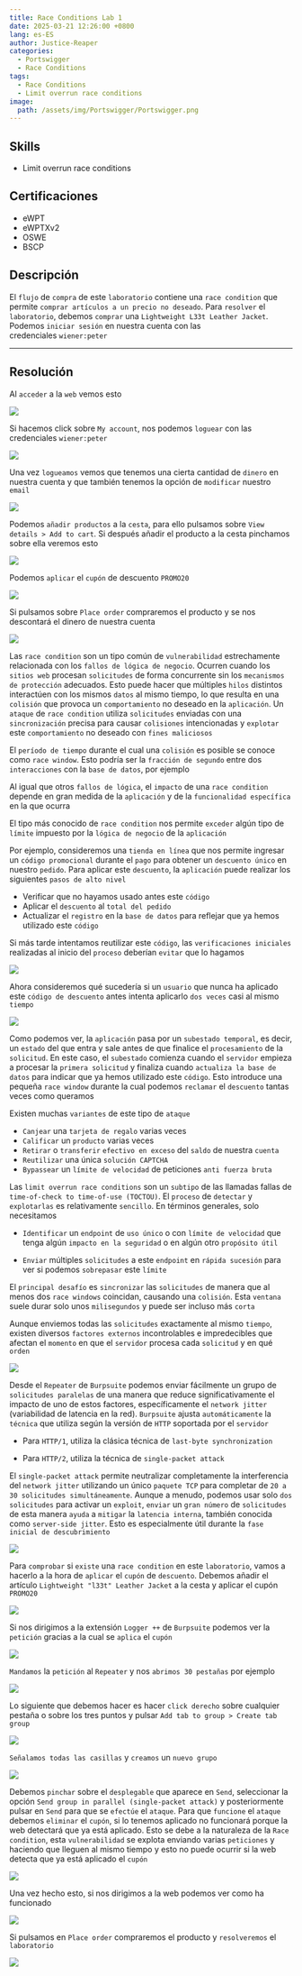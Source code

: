 ```yaml
---
title: Race Conditions Lab 1
date: 2025-03-21 12:26:00 +0800
lang: es-ES
author: Justice-Reaper
categories:
  - Portswigger
  - Race Conditions
tags:
  - Race Conditions
  - Limit overrun race conditions
image:
  path: /assets/img/Portswigger/Portswigger.png
---
```


## Skills

- Limit overrun race conditions

## Certificaciones

- eWPT
- eWPTXv2
- OSWE
- BSCP
  
## Descripción

El `flujo` de `compra` de este `laboratorio` contiene una `race condition` que permite `comprar artículos a un precio no deseado`. Para `resolver` el `laboratorio`, debemos `comprar` una `Lightweight L33t Leather Jacket`. Podemos `iniciar sesión` en nuestra cuenta con las credenciales `wiener:peter`

---

## Resolución

Al `acceder` a la `web` vemos esto

![](/assets/img/Race-Conditions-Lab-1/image_1.png)

Si hacemos click sobre `My account`, nos podemos `loguear` con las credenciales `wiener:peter`

![](/assets/img/Race-Conditions-Lab-1/image_2.png)

Una vez `logueamos` vemos que tenemos una cierta cantidad de `dinero` en nuestra cuenta y que también tenemos la opción de `modificar` nuestro `email`

![](/assets/img/Race-Conditions-Lab-1/image_3.png)

Podemos `añadir productos` a la `cesta`, para ello pulsamos sobre `View details > Add to cart`. Si después añadir el producto a la cesta pinchamos sobre ella veremos esto

![](/assets/img/Race-Conditions-Lab-1/image_4.png)

Podemos `aplicar` el `cupón` de descuento `PROMO20`

![](/assets/img/Race-Conditions-Lab-1/image_5.png)

Si pulsamos sobre `Place order` compraremos el producto y se nos descontará el dinero de nuestra cuenta

![](/assets/img/Race-Conditions-Lab-1/image_6.png)

Las `race condition` son un tipo común de `vulnerabilidad` estrechamente relacionada con los `fallos de lógica de negocio`. Ocurren cuando los `sitios web` procesan `solicitudes` de forma concurrente sin los `mecanismos de protección` adecuados. Esto puede hacer que múltiples `hilos` distintos interactúen con los mismos `datos` al mismo tiempo, lo que resulta en una `colisión` que provoca un `comportamiento` no deseado en la `aplicación`. Un `ataque` de `race condition` utiliza `solicitudes` enviadas con una `sincronización` precisa para causar `colisiones` intencionadas y `explotar` este `comportamiento` no deseado con `fines maliciosos`

El `período de tiempo` durante el cual una `colisión` es posible se conoce como `race window`. Esto podría ser la `fracción de segundo` entre dos `interacciones` con la `base de datos`, por ejemplo

Al igual que otros `fallos de lógica`, el `impacto` de una `race condition` depende en gran medida de la `aplicación` y de la `funcionalidad específica` en la que ocurra

El tipo más conocido de `race condition` nos permite `exceder` algún tipo de `límite` impuesto por la `lógica de negocio` de la `aplicación`

Por ejemplo, consideremos una `tienda en línea` que nos permite ingresar un `código promocional` durante el `pago` para obtener un `descuento único` en nuestro `pedido`. Para aplicar este `descuento`, la `aplicación` puede realizar los siguientes `pasos de alto nivel`

- Verificar que no hayamos usado antes este `código`
- Aplicar el `descuento` al `total del pedido`
- Actualizar el `registro` en la `base de datos` para reflejar que ya hemos utilizado este `código`

Si más tarde intentamos reutilizar este `código`, las `verificaciones iniciales` realizadas al inicio del `proceso` deberían `evitar` que lo hagamos

![](/assets/img/Race-Conditions-Lab-1/image_7.png)

Ahora consideremos qué sucedería si un `usuario` que nunca ha aplicado este `código de descuento` antes intenta aplicarlo `dos veces` casi al mismo `tiempo`

![](/assets/img/Race-Conditions-Lab-1/image_8.png)

Como podemos ver, la `aplicación` pasa por un `subestado temporal`, es decir, un `estado` del que entra y sale antes de que finalice el `procesamiento` de la `solicitud`. En este caso, el `subestado` comienza cuando el `servidor` empieza a procesar la `primera solicitud` y finaliza cuando `actualiza la base de datos` para indicar que ya hemos utilizado este `código`. Esto introduce una pequeña `race window` durante la cual podemos `reclamar` el `descuento` tantas veces como queramos

Existen muchas `variantes` de este tipo de `ataque`

- `Canjear` una `tarjeta de regalo` varias veces
- `Calificar` un `producto` varias veces
- `Retirar` o `transferir` `efectivo en exceso` del `saldo` de nuestra `cuenta`
- `Reutilizar` una única `solución CAPTCHA`
- `Bypassear` un `límite de velocidad` de peticiones `anti fuerza bruta`

Las `limit overrun race conditions` son un `subtipo` de las llamadas fallas de `time-of-check to time-of-use (TOCTOU)`. El `proceso` de `detectar` y `explotarlas` es relativamente `sencillo`. En términos generales, solo necesitamos

- `Identificar` un `endpoint` de `uso único` o con `límite de velocidad` que tenga algún `impacto en la seguridad` o en algún otro `propósito útil`

- `Enviar` múltiples `solicitudes` a este `endpoint` en `rápida sucesión` para ver si podemos `sobrepasar` este `límite`

El `principal desafío` es `sincronizar` las `solicitudes` de manera que al menos dos `race windows` coincidan, causando una `colisión`. Esta `ventana` suele durar solo unos `milisegundos` y puede ser incluso más `corta`

Aunque enviemos todas las `solicitudes` exactamente al mismo `tiempo`, existen diversos `factores externos` incontrolables e impredecibles que afectan el `momento` en que el `servidor` procesa cada `solicitud` y en qué `orden`

![](/assets/img/Race-Conditions-Lab-1/image_9.png)

Desde el `Repeater` de `Burpsuite` podemos enviar fácilmente un grupo de `solicitudes paralelas` de una manera que reduce significativamente el impacto de uno de estos factores, específicamente el `network jitter` (variabilidad de latencia en la red). `Burpsuite` ajusta `automáticamente` la `técnica` que utiliza según la versión de `HTTP` soportada por el `servidor`

- Para `HTTP/1`, utiliza la clásica técnica de `last-byte synchronization`

- Para `HTTP/2`, utiliza la técnica de `single-packet attack`

El `single-packet attack` permite neutralizar completamente la interferencia del `network jitter` utilizando un único `paquete TCP` para completar de `20 a 30 solicitudes simultáneamente`. Aunque a menudo, podemos usar solo `dos solicitudes` para activar un `exploit`, `enviar` un `gran número` de `solicitudes` de esta manera `ayuda` a `mitigar` la `latencia interna`, también conocida como `server-side jitter`. Esto es especialmente útil durante la `fase inicial de descubrimiento`

![](/assets/img/Race-Conditions-Lab-1/image_10.png)

Para `comprobar` si `existe` una `race condition` en este `laboratorio`, vamos a hacerlo a la hora de `aplicar` el `cupón` de `descuento`. Debemos añadir el artículo `Lightweight "l33t" Leather Jacket` a la cesta y aplicar el cupón `PROMO20`

![](/assets/img/Race-Conditions-Lab-1/image_11.png)

Si nos dirigimos a la extensión `Logger ++` de `Burpsuite` podemos ver la `petición` gracias a la cual se `aplica` el `cupón`

![](/assets/img/Race-Conditions-Lab-1/image_12.png)

`Mandamos` la `petición` al `Repeater` y nos `abrimos 30 pestañas` por ejemplo

![](/assets/img/Race-Conditions-Lab-1/image_13.png)

Lo siguiente que debemos hacer es hacer `click derecho` sobre cualquier pestaña o sobre los tres puntos y pulsar `Add tab to group > Create tab group`

![](/assets/img/Race-Conditions-Lab-1/image_14.png)

`Señalamos todas las casillas` y `creamos` un `nuevo grupo`

![](/assets/img/Race-Conditions-Lab-1/image_15.png)

Debemos `pinchar` sobre el `desplegable` que aparece en `Send`, seleccionar la opción `Send group in parallel (single-packet attack)` y posteriormente pulsar en `Send` para que se `efectúe` el `ataque`. Para que `funcione` el `ataque` debemos `eliminar` el `cupón`, si lo tenemos aplicado no funcionará porque la web detectará que ya está aplicado. Esto se debe a la naturaleza de la `Race condition`, esta `vulnerabilidad` se explota enviando varias `peticiones` y haciendo que lleguen al mismo tiempo y esto no puede ocurrir si la web detecta que ya está aplicado el `cupón`

![](/assets/img/Race-Conditions-Lab-1/image_16.png)

Una vez hecho esto, si nos dirigimos a la web podemos ver como ha funcionado

![](/assets/img/Race-Conditions-Lab-1/image_17.png)

Si pulsamos en `Place order` compraremos el producto y `resolveremos` el `laboratorio`

![](/assets/img/Race-Conditions-Lab-1/image_18.png)
